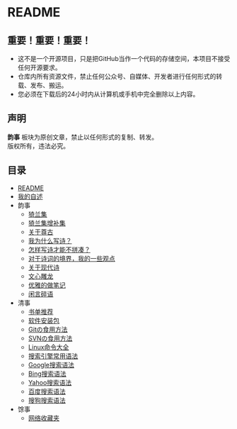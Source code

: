 # README

## 重要！重要！重要！

- 这不是一个开源项目，只是把GitHub当作一个代码的存储空间，本项目不接受任何开源要求。
- 仓库内所有资源文件，禁止任何公众号、自媒体、开发者进行任何形式的转载、发布、搬运。
- 您必须在下载后的24小时内从计算机或手机中完全删除以上内容。

## 声明

**韵事** 板块为原创文章，禁止以任何形式的复制、转发。  
版权所有，违法必究。

## 目录

- [README](README.md)
- [我的自述](ABOUT.md)
- 韵事
  - [猗兰集](韵事/01猗兰集.md)
  - [猗兰集增补集](韵事/01猗兰集增补集.md)
  - [关于尊古](韵事/02尊古.md)
  - [我为什么写诗？](韵事/03我为什么写诗？.md)
  - [怎样写诗才能不拼凑？](韵事/04怎样写诗才能不拼凑？.md)
  - [对于诗词的境界，我的一些观点](韵事/05对于诗词的境界，我的一些观点.md)
  - [关于现代诗](韵事/06关于现代诗.md)
  - [文心雕龙](韵事/07文心雕龙.md)
  - [优雅的做笔记](韵事/08一种优雅の笔记方式.md)
  - [闲言碎语](韵事/闲言碎语.md)
- 清事
  - [书单推荐](清事/书单.md)
  - [软件安装包](清事/software-download.md)
  - [Gitの食用方法](清事/01Gitの食用方法.md)
  - [SVNの食用方法](清事/01SVNの食用方法.md)
  - [Linux命令大全](https://www.linuxcool.com/)
  - [搜索引擎常用语法](清事/00常用语法.md)
  - [Google搜索语法](清事/00Google搜索语法.md)
  - [Bing搜索语法](清事/00Bing搜索语法.md)
  - [Yahoo搜索语法](清事/00Yahoo搜索语法.md)
  - [百度搜索语法](清事/00百度搜索语法.md)
  - [搜狗搜索语法](清事/00搜狗搜索语法.md)
- 馀事
  - [网络收藏夹](馀事/网络收藏夹.md)